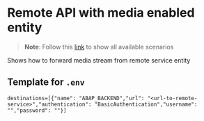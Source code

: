 # Remote API with media enabled entity

> **Note**: Follow this [link](https://github.com/stockbal/cap-samples/tree/main) to show all available scenarios

Shows how to forward media stream from remote service entity

## Template for `.env`

```properties
destinations=[{"name": "ABAP_BACKEND","url": "<url-to-remote-service>","authentication": "BasicAuthentication","username": "","password": ""}]
```
